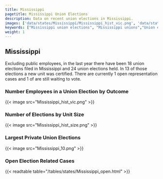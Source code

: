 ```yaml
---
title: Mississippi
pagetitle: Mississippi Union Elections
description: Data on recent union elections in Mississippi.
images: ['data/states/Mississippi/Mississippi_hist_vic.png', 'data/states/Mississippi/Mississippi_hist_size.png', 'data/states/Mississippi/Mississippi_10.png']
keywords: ["Mississippi union elections", "Mississippi unions","Union elections"]
weight: 1
---
```

##  Mississippi

Excluding public employees, in the last year there have been 18 union elections filed in Mississippi and 24 union elections held. In 13 of those elections a new unit was certified. There are currently 1 open representation cases and 1 of are still waiting to vote.

### Number Employees in a Union Election by Outcome
{{< image src="Mississippi_hist_vic.png" >}}

### Number of Elections by Unit Size
{{< image src="Mississippi_hist_size.png" >}}

### Largest Private Union Elections
{{< image src="Mississippi_10.png" >}}

### Open Election Related Cases
{{< readtable table="/tables/states/Mississippi_open.html" >}}

